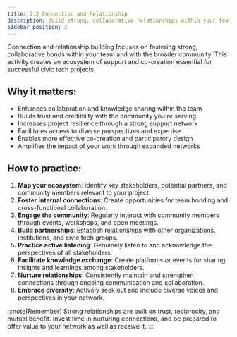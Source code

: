 ```yaml
---
title: 2.2 Connection and Relationship
description: Build strong, collaborative relationships within your team and with the broader community, fostering an ecosystem of support and co-creation.
sidebar_position: 2
---
```


Connection and relationship building focuses on fostering strong, collaborative bonds within your team and with the broader community. This activity creates an ecosystem of support and co-creation essential for successful civic tech projects.

## Why it matters:

- Enhances collaboration and knowledge sharing within the team
- Builds trust and credibility with the community you're serving
- Increases project resilience through a strong support network
- Facilitates access to diverse perspectives and expertise
- Enables more effective co-creation and participatory design
- Amplifies the impact of your work through expanded networks

## How to practice:

1. **Map your ecosystem**: Identify key stakeholders, potential partners, and community members relevant to your project.
2. **Foster internal connections**:  Create opportunities for team bonding and cross-functional collaboration.
3. **Engage the community**:  Regularly interact with community members through events, workshops, and open meetings.
4. **Build partnerships**:  Establish relationships with other organizations, institutions, and civic tech groups.
5. **Practice active listening**:  Genuinely listen to and acknowledge the perspectives of all stakeholders.
6. **Facilitate knowledge exchange**:  Create platforms or events for sharing insights and learnings among stakeholders.
7. **Nurture relationships**:  Consistently maintain and strengthen connections through ongoing communication and collaboration.
8. **Embrace diversity**:  Actively seek out and include diverse voices and perspectives in your network.

:::note[Remember]
Strong relationships are built on trust, reciprocity, and mutual benefit. Invest time in nurturing connections, and be prepared to offer value to your network as well as receive it.
:::